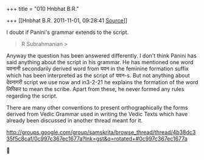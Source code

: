 +++
title = "010 Hnbhat B.R."

+++
[[Hnbhat B.R.	2011-11-01, 09:28:41 [Source](https://groups.google.com/g/samskrita/c/OdoHj29lAuM)]]



  
I doubt if Panini's grammar extends to the script.  

> R Subrahmanian >
> 
> > 
> > 
> > 
> > 
> > 

  

  

Anyway the question has been answered differently. I don't think Panini has said anything about the script in his grammar. He has mentioned one word यवनानी secondarily derived word from यवन in the feminine formation suffix which has been interpreted as the script of यवन-s. But not anything about देवनागरी script we use now and in3-2-21 he explains the formation of the word लिपिकर to mean the scribe. Apart from these, he never formed any rules regarding the script.

  

There are many other conventions to present orthographically the forms derived from Vedic Grammar used in writing the Vedic Texts which have already been discussed in another thread meant for it.

  

<http://groups.google.com/group/samskrita/browse_thread/thread/4b38dc335f5c8caf/0c997c367ec1677a?lnk=gst&q=rotated+#0c997c367ec1677a>



